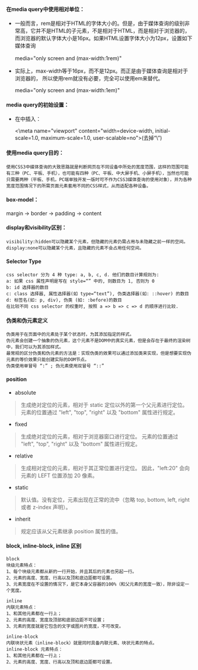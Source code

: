 
#### 在media query中使用相对单位：
- 一般而言，rem是相对于HTML的字体大小的。但是，由于媒体查询的级别非常高，它并不是HTML的子元素，不是相对于HTML，而是相对于浏览器的，而浏览器的默认字体大小是16px。如果HTML设置字体大小为12px，设置如下媒体查询
    
    media="only screen and (max-width:1rem)"
　　
- 实际上，max-width等于16px，而不是12px。而正是由于媒体查询是相对于浏览器的， 所以使用rem就没有必要，完全可以使用em来替代。

    media="only screen and (max-width:1em)"

#### media query的初始设置：
- 在<head>中插入：
    
    <\meta name="viewport" content="width=device-width, initial-scale=1.0, maximum-scale=1.0, user-scalable=no">(去掉“\”)

#### 使用media query目的：
    使用CSS3中媒体查询的大致思路就是判断网页在不同设备中所处的宽度范围，这样的范围可能有三种（PC、平板、手机），也可能有四种（PC、平板、中大屏手机、小屏手机），当然也可能只需要两种（平板、手机，PC端单独开发一版时可不作为CSS3媒体查询的使用对象），并为各种宽度范围情况下的所需页面元素套用不同的CSS样式，从而适配各种设备。

#### box-model：
margin -> border -> padding -> content

#### display和visibility区别：
    visibility:hidden可以隐藏某个元素，但隐藏的元素仍需占用与未隐藏之前一样的空间。
    display:none可以隐藏某个元素，且隐藏的元素不会占用任何空间。

#### Selector Type

    css selector 分为 4 种 type: a, b, c, d. 他们的数目计算规则为:
    a: 如果 css 属性声明是写在 style=“” 中的, 则数目为 1, 否则为 0
    b: id 选择器的数目
    c: class 选择器, 属性选择器(如 type=“text”), 伪类选择器(如: ::hover) 的数目
    d: 标签名(如: p, div), 伪类 (如: :before)的数目
    在比较不同 css selector 的权重时, 按照 a => b => c => d 的顺序进行比较.

#### 伪类和伪元素定义
    伪类用于在页面中的元素处于某个状态时，为其添加指定的样式。
    伪元素会创建一个抽象的伪元素，这个元素不是DOM中的真实元素，但是会存在于最终的渲染树中，我们可以为其添加样式。
    最常规的区分伪类和伪元素的方法是：实现伪类的效果可以通过添加类来实现，但是想要实现伪元素的等价效果只能创建实际的DOM节点。
    伪类使用单冒号 “:” ; 伪元素使用双冒号 “::”

#### position
- absolute
> 生成绝对定位的元素，相对于 static 定位以外的第一个父元素进行定位。
元素的位置通过 "left", "top", "right" 以及 "bottom" 属性进行规定。
- fixed
> 生成绝对定位的元素，相对于浏览器窗口进行定位。
元素的位置通过 "left", "top", "right" 以及 "bottom" 属性进行规定。
- relative
> 生成相对定位的元素，相对于其正常位置进行定位。
因此，"left:20" 会向元素的 LEFT 位置添加 20 像素。
- static
> 默认值。没有定位，元素出现在正常的流中（忽略 top, bottom, left, right 或者 z-index 声明）。
- inherit
> 规定应该从父元素继承 position 属性的值。


#### block, inline-block, inline 区别
    block
    块级元素特点：
    1、每个块级元素都从新的一行开始，并且其后的元素也另起一行。
    2、元素的高度、宽度、行高以及顶和底边距都可设置。
    3、元素宽度在不设置的情况下，是它本身父容器的100%（和父元素的宽度一致），除非设定一个宽度。
    
    inline
    内联元素特点：
    1、和其他元素都在一行上；
    2、元素的高度、宽度及顶部和底部边距不可设置；
    3、元素的宽度就是它包含的文字或图片的宽度，不可改变。
    
    inline-block
    内联块状元素（inline-block）就是同时具备内联元素、块状元素的特点。
    inline-block 元素特点：
    1、和其他元素都在一行上；
    2、元素的高度、宽度、行高以及顶和底边距都可设置。


